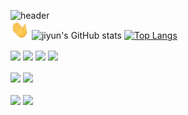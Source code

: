 
![header](https://capsule-render.vercel.app/api?type=waving&text=Jiyun%20Park&fontSize=18&fontColor=ffffff&height=300)<br/>
<img src="https://raw.githubusercontent.com/isabellaji/isabellaji/main/wave.gif" width="30">
![jiyun's GitHub stats](https://github-readme-stats.vercel.app/api?username=jiyun-par&show_icons=true&theme=monokai&hide_title=true)
[![Top Langs](https://github-readme-stats.vercel.app/api/top-langs/?username=jiyun-par&layout=compact)](https://github.com/jiyun-par/github-readme-stats)

<p align="left"><img src ="https://img.shields.io/badge/html5-E34F26.svg?&style=for-the-badge&logo=HTML&logoColor=white" align="center"/>
<img src ="https://img.shields.io/badge/css-1572B6.svg?&style=for-the-badge&logo=CSS&logoColor=white" align="center"/>
<img src ="https://img.shields.io/badge/javascript-0769AD.svg?&style=for-the-badge&logo=JAVASCRIPT&logoColor=white" align="center"/>
<img src ="https://img.shields.io/badge/jquery-F7DF1E.svg?&style=for-the-badge&logo=JQUERY&logoColor=white" align="center"/><br/><br/>
<img src ="https://img.shields.io/badge/react-61DAFB.svg?&style=for-the-badge&logo=REACT&logoColor=white" align="center"/>
<img src ="https://img.shields.io/badge/react%20query-FF4154.svg?&style=for-the-badge&logo=REACT%20Query&logoColor=white" align="center"/><br/><br/>
<img src ="https://img.shields.io/badge/vue-4FC08D.svg?&style=for-the-badge&logo=VUE&logoColor=white" align="center"/>
<img src ="https://img.shields.io/badge/typescript-3178C6.svg?&style=for-the-badge&logo=TYPESCRIPT&logoColor=white" align="center"/></p><br/>
